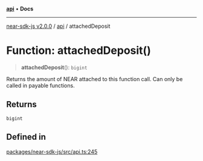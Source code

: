 [**api**](../README.md) • **Docs**

***

[near-sdk-js v2.0.0](../../packages.md) / [api](../README.md) / attachedDeposit

# Function: attachedDeposit()

> **attachedDeposit**(): `bigint`

Returns the amount of NEAR attached to this function call.
Can only be called in payable functions.

## Returns

`bigint`

## Defined in

[packages/near-sdk-js/src/api.ts:245](https://github.com/dim-daskalov/near-sdk-js/blob/cf610b7475ae1e74bbe6227c6e21559649e3c5c3/packages/near-sdk-js/src/api.ts#L245)
